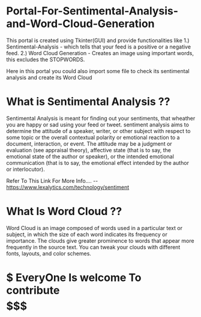 # Portal-For-Sentimental-Analysis-and-Word-Cloud-Generation
This portal is created using Tkinter(GUI) and provide functionalities like 1.) Sentimental-Analysis - which tells that your feed is a positive or a negative feed. 2.) Word Cloud Generation - Creates an image using important words, this excludes the STOPWORDS.

Here in this portal you could also import some file to check its sentimental analysis and create its Word Cloud

# What is Sentimental Analysis ??
Sentimental Analysis is meant for finding out your sentiments, that wheather you are happy or sad using your feed or tweet.
sentiment analysis aims to determine the attitude of a speaker, writer, or other subject with respect to some topic or the overall contextual polarity or emotional reaction to a document, interaction, or event. The attitude may be a judgment or evaluation (see appraisal theory), affective state (that is to say, the emotional state of the author or speaker), or the intended emotional communication (that is to say, the emotional effect intended by the author or interlocutor).

Refer To This Link For More Info.... -- https://www.lexalytics.com/technology/sentiment

# What Is Word Cloud ??
Word Cloud is an image composed of words used in a particular text or subject, in which the size of each word indicates its frequency or importance. The clouds give greater prominence to words that appear more frequently in the source text. You can tweak your clouds with different fonts, layouts, and color schemes. 

# $$$$$$$$$$$$$ EveryOne Is welcome To contribute $$$$$$$$$$$$$$$
